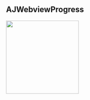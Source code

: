 AJWebviewProgress
---

<img src="https://github.com/gxbxgithub/AJWebviewProgress/screen.gif" width="200" />